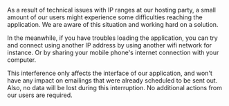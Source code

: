 As a result of technical issues with IP ranges at our hosting party, a
small amount of our users might experience some difficulties reaching
the application. We are aware of this situation and working hard on a
solution.

In the meanwhile, if you have troubles loading the application, you can
try and connect using another IP address by using another wifi network
for instance. Or by sharing your mobile phone's internet connection with
your computer.

This interference only affects the interface of our application, and
won't have any impact on emailings that were already scheduled to be
sent out. Also, no data will be lost during this interruption. No
additional actions from our users are required.
